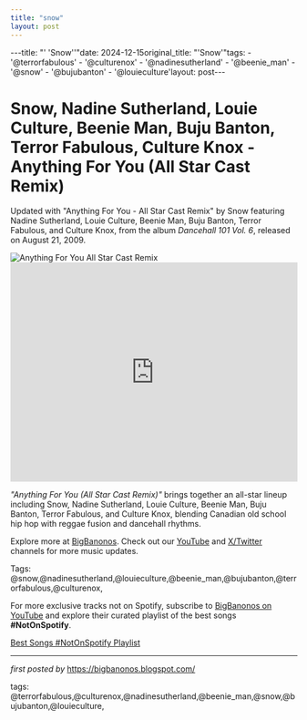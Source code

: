 ```yaml
---
title: "snow"
layout: post
---
```

---title: "' 'Snow''"date: 2024-12-15original_title: "'Snow'"tags:  - '@terrorfabulous'  - '@culturenox'  - '@nadinesutherland'  - '@beenie_man'  - '@snow'  - '@bujubanton'  - '@louieculture'layout: post---<!-- Title of the Post --><h1 >Snow, Nadine Sutherland, Louie Culture, Beenie Man, Buju Banton, Terror Fabulous, Culture Knox - Anything For You (All Star Cast Remix)</h1> <!-- Introductory Text --><p >Updated with "Anything For You - All Star Cast Remix" by Snow featuring Nadine Sutherland, Louie Culture, Beenie Man, Buju Banton, Terror Fabulous, and Culture Knox, from the album *Dancehall 101 Vol. 6*, released on August 21, 2009.</p> <!-- Featured Image --><div > <img src="https://i.ytimg.com/vi/5S7IVcNrCcY/maxresdefault.jpg" alt="Anything For You All Star Cast Remix" /></div> <!-- YouTube Video Embed --><div > <iframe width="100%" height="385" src="https://www.youtube.com/embed/b7U89chEfW8" title="Snow - Anything For You | Official Music Video" frameborder="0" allow="accelerometer; autoplay; clipboard-write; encrypted-media; gyroscope; picture-in-picture; web-share" referrerpolicy="strict-origin-when-cross-origin" allowfullscreen></iframe></div> <!-- Song Information --><div > <p><em>"Anything For You (All Star Cast Remix)"</em> brings together an all-star lineup including Snow, Nadine Sutherland, Louie Culture, Beenie Man, Buju Banton, Terror Fabulous, and Culture Knox, blending Canadian old school hip hop with reggae fusion and dancehall rhythms.</p></div> <!-- Footer Links --><div > <p>Explore more at <a href="https://bigbanonos.blogspot.com/" target="_blank">BigBanonos</a>. Check out our <a href="https://www.youtube.com/@BigBanonos" target="_blank">YouTube</a> and <a href="https://x.com/bigbanonos" target="_blank">X/Twitter</a> channels for more music updates.</p></div> <!-- Tags --><p >Tags: @snow,@nadinesutherland,@louieculture,@beenie_man,@bujubanton,@terrorfabulous,@culturenox,</p><!--Subscribe and Playlist Links--><div>    <p>For more exclusive tracks not on Spotify, subscribe to <a href="https://www.youtube.com/@BigBanonos" target="_blank">BigBanonos on YouTube</a> and explore their curated playlist of the best songs <strong>#NotOnSpotify</strong>.</p>    <p><a href="https://www.youtube.com/playlist?list=PLtuNtuTatqI0kFahUCbtbfenC_ET5O_tr" target="_blank">Best Songs #NotOnSpotify Playlist<br /></a></p></div><hr /><p><em>first posted by</em> <a href="https://bigbanonos.blogspot.com/" rel="noopener" target="_new">https://bigbanonos.blogspot.com/</a></p><p>tags: @terrorfabulous,@culturenox,@nadinesutherland,@beenie_man,@snow,@bujubanton,@louieculture,</p>